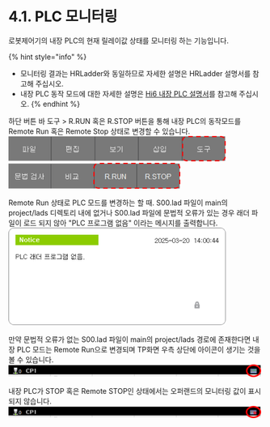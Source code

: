 # 4.1. PLC 모니터링
로봇제어기의 내장 PLC의 현재 릴레이값 상태를 모니터링 하는 기능입니다.<br>

{% hint style="info" %}
- 모니터링 결과는 HRLadder와 동일하므로 자세한 설명은 HRLadder 설명서를 참고해 주십시오.
- 내장 PLC 동작 모드에 대한 자세한 설명은 [Hi6 내장 PLC 설명서](https://hrbook-hrc.web.app/#/view/doc-hi6-embedded-plc/korean/2-rc-setting/1-plc-mode-set)를  참고해 주십시오.
{% endhint %}

하단 버튼 바 도구 > R.RUN 혹은 R.STOP 버튼을 통해 내장 PLC의 동작모드를 Remote Run 혹은 Remote Stop 상태로 변경할 수 있습니다.<br>
<img src="../_assets/f_btn_tool.png" width ="430"><br>
<img src="../_assets/f_btn_remote.png" width ="340"><br>

Remote Run 상태로 PLC 모드를 변경하는 할 때. S00.lad 파일이 main의 project/lads 디렉토리 내에 없거나 S00.lad 파일에 문법적 오류가 있는 경우 래더 파일이 로드 되지 않아 "PLC 프로그램 없음" 이라는 메시지를 출력합니다. <br>
<img src="../_assets/remote_run_error.png" width ="430"><br>

만약 문법적 오류가 없는 S00.lad 파일이 main의 project/lads 경로에 존재한다면 내장 PLC 모드는 Remote Run으로 변경되며 TP화면 우측 상단에 아이콘이 생기는 것을 볼 수 있습니다.<br>
<img src="../_assets/remote_run_header.png" width ="500"><br>


내장 PLC가 STOP 혹은 Remote STOP인 상태에서는 오퍼랜드의 모니터링 값이 표시되지 않습니다.<br>
<img src="../_assets/remote_stop_header.png" width ="500"><br><br>



